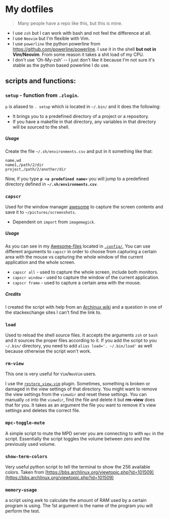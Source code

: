 # My dotfiles
> Many people have a repo like this, but this is mine.

* I use `zsh` but I can work with bash and not feel the difference at all.
* I use `Neovim` but I'm flexible with Vim.
* I use `powerline` the python powerline from https://github.com/powerline/powerline. I use it in the shell **but not in Vim/Neovim**. From some reason it takes a shit load of my CPU.
* I don't use 'Oh-My-zsh' -- I just don't like it because I'm not sure it's stable as the python based powerline I do use.

## scripts and functions:
### `setup` - function from `.zlogin`.
`p` is aliased to `. setup` which is located in `~/.bin/` and it does the following:
* It brings you to a predefined directory of a project or a repository.
* If you have a makefile in that directory, any variables in that directory will be sourced to the shell.

##### Usage
Create the file `~/.sh/environments.csv` and put in it something like that:
```
name,wd
name1,/path/2/dir
project,/path/2/another/dir
```
Now, if you type **`p <a predefined name>`** you will jump to a predefined directory defined in **`~/.sh/environments.csv`**.

### `capscr`
Used for the window manager [awesome](https://github.com/Doron-Behar/awesome-files/blob/46012e655b3cb62cce8568eeaac20de41b527f08/rc.lua#L513) to capture the screen contents and save it to `~/pictures/screenshots`.
- Dependent on `import` from `imagemagick`.
##### Usage
As you can see in my [Awesome-files](https://github.com/Doron-Behar/awesome-files) located in [`.config/`](https://github.com/Doron-Behar/dotfiles/tree/master/.config), You can use different arguments to `capscr` in order to choose from capturing a certain area with the mouse vs capturing the whole window of the current application and the whole screen.
* `capscr all` - used to capture the whole screen, include both monitors.
* `capscr window` - used to capture the window of the current application.
* `capscr frame` - used to capture a certain area with the mouse.

##### Credits
I created the script with help from an [Archinux wiki](https://wiki.archlinux.org/index.php/taking_a_screenshot#ImageMagick.2FGraphicsMagick) and a question in one of the stackexchange sites I can't find the link to.

### `load`
Used to reload the shell source files. It accepts the arguments `zsh` or `bash` and it sources the proper files according to it. If you add the script to you `~/.bin/` directory, you need to add
`alias load='. ~/.bin/load'` as well because otherwise the script won't work.

### `rm-view`
This one is very useful for `Vim`/`NeoVim` users.

I use the [`restore_view.vim`](https://github.com/Doron-Behar/restore-view.vim) plugin. Sometimes, something is broken or damaged in the view settings of that directory. You might want to remove the view settings from the `viewdir` and reset these settings. You can manually `cd` into the `viewdir`, find the file and delete it but **rm-view** does that for you. It takes as an argument the file you want to remove it's view settings and deletes the correct file.

### `mpc-toggle-mute`
A simple script to mute the MPD server you are connecting to with `mpc` in the script. Essentially the script toggles the volume between zero and the previously used volume.

### `show-term-colors`
Very useful python script to tell the terminal to show the 256 available colors. Taken from [https://bbs.archlinux.org/viewtopic.php?id=101509](https://bbs.archlinux.org/viewtopic.php?id=101509)

### `memory-usage`
a script using awk to calculate the amount of RAM used by a certain program is using. The 1st argument is the name of the program you will perform the test.
